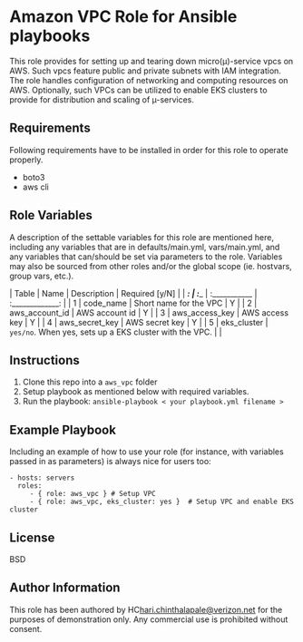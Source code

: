 Amazon VPC Role for Ansible playbooks
=====================================

This role provides for setting up and tearing down micro(µ)-service vpcs on AWS.  Such vpcs feature public and private subnets with IAM integration. The role handles configuration of networking and computing resources on AWS.  Optionally, such VPCs can be utilized to enable EKS clusters to provide for distribution and scaling of µ-services. 

Requirements
------------

Following requirements have to be installed in order for this role to operate properly.

- boto3
- aws cli

Role Variables
--------------

A description of the settable variables for this role are mentioned here, including any variables that are in defaults/main.yml, vars/main.yml, and any variables that can/should be set via parameters to the role. Variables may also be sourced from other roles and/or the global scope (ie. hostvars, group vars, etc.).

| Table | Name | Description | Required [y/N] |
| ___: | :____ | :___________ | :_____________: |
| 1 | code_name | Short name for the VPC | Y | 
| 2 | aws_account_id | AWS account id | Y |
| 3 | aws_access_key | AWS access key | Y |
| 4 | aws_secret_key | AWS secret key | Y |
| 5 | eks_cluster | `yes/no`.  When yes, sets up a EKS cluster with the VPC. |  |



Instructions
------------

1.  Clone this repo into a `aws_vpc` folder
2.  Setup playbook as mentioned below with required variables.
3.  Run the playbook: `ansible-playbook < your playbook.yml filename >`

Example Playbook
----------------

Including an example of how to use your role (for instance, with variables passed in as parameters) is always nice for users too:

    - hosts: servers
      roles:
         - { role: aws_vpc } # Setup VPC
         - { role: aws_vpc, eks_cluster: yes }  # Setup VPC and enable EKS cluster

License
-------

BSD

Author Information
------------------

This role has been authored by HC<hari.chinthalapale@verizon.net> for the purposes of demonstration only.  Any commercial use is prohibited without consent. 
